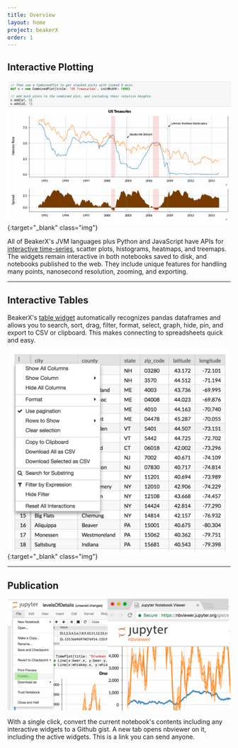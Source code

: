 ```yaml
---
title: Overview
layout: home
project: beakerX
order: 1
---
```


## Interactive Plotting

[![image title](/static/img/time-series.png)](https://nbviewer.jupyter.org/gist/anonymous/7450f2ef784f72f5811ee54ed3d97fdb){:target="_blank" class="img"}

All of BeakerX's JVM languages plus Python and JavaScript have APIs
for [interactive
time-series](https://nbviewer.jupyter.org/gist/anonymous/7450f2ef784f72f5811ee54ed3d97fdb),
scatter plots, histograms, heatmaps, and treemaps.  The widgets remain
interactive in both notebooks saved to disk, and notebooks published
to the web.  They include unique features for handling many points,
nanosecond resolution, zooming, and exporting.

***

## Interactive Tables

BeakerX's [table
widget](https://nbviewer.jupyter.org/gist/anonymous/d7dbf536abade987157c085b1850416d)
automatically recognizes pandas dataframes and allows you to search,
sort, drag, filter, format, select, graph, hide, pin, and export to
CSV or clipboard.  This makes connecting to spreadsheets quick and
easy.

[![image title](/static/img/table-with-menu.png)](https://nbviewer.jupyter.org/gist/anonymous/d7dbf536abade987157c085b1850416d){:target="_blank" class="img"}

***
## Publication

![image title](/static/img/publication.png)

With a single click, convert the current notebook's contents including
any interactive widgets to a Github gist. A new tab opens nbviewer on
it, including the active widgets.  This is a link you can send anyone.
